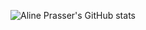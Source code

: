 ![Aline Prasser's GitHub stats](https://github-readme-stats.vercel.app/api?username=alineprasser&count_private=true&show_icons=true&theme=onedark)
